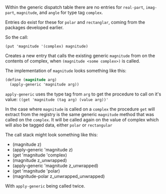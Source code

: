 Within the generic dispatch table there are no entries for `real-part`, `imag-part`, `magnitude`, and `angle` for type tag `complex`.

Entries do exist for these for `polar` and `rectanglar`, coming from the packages developed earlier.

So the call:

`(put 'magnitude '(complex) magnitude)`

Creates a new entry that calls the existing generic `magnitude` from on the contents of complex, when `(magnitude <some complex>)` is called.

The implementation of `magnitude` looks something like this:

```scheme
(define (magnitude arg)
  (apply-generic 'magnitude arg))
```

`apply-generic` uses the type tag from `arg` to get the procedure to call on it's value: `((get 'magnitude (tag arg) (value arg))'`

In the case where `magnitude` is called on a `complex` the procedure `get` will extract from the registry is the same generic `magnitude` method that was called on the `complex`. It will be called again on the value of complex which will also be tagged data, either `polar` or `rectangular`

The call stack might look something like this:
  - (magnitude z)
  - (apply-generic 'magnitude z)
  - (get 'magnitude 'complex)
  - (magnitude z_unwrapped)
  - (apply-generic 'magnitude z_unwrapped)
  - (get 'magnitude 'polar)
  - (magnitude-polar z_unwrapped_unwrapped)

With `apply-generic` being called twice.
